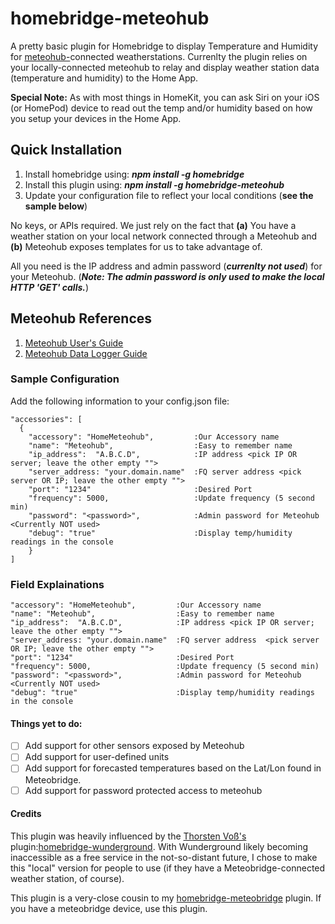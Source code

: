 # homebridge-meteohub
A pretty basic plugin for Homebridge to display Temperature and Humidity for [meteohub-](https://wiki.meteohub.de/Main_Page)connected weatherstations.  Currenlty the plugin relies on your locally-connected meteohub to relay and display weather station data (temperature and humidity) to the Home App.

**Special Note:** As with most things in HomeKit, you can ask Siri on your iOS (or HomePod) device to read out the temp and/or humidity based on how you setup your devices in the Home App.

## Quick Installation

1. Install homebridge using: **_npm install -g homebridge_**
2. Install this plugin using: **_npm install -g homebridge-meteohub_**
3. Update your configuration file to reflect your local conditions (**see the sample below**)

No keys, or APIs required.  We just rely on the fact that **(a)** You have a weather station on your local network connected through a Meteohub and **(b)** Meteohub exposes templates for us to take advantage of.

All you need is the IP address and admin password (**_currenlty not used_**) for your Meteohub. (**_Note: The admin password is only used to make the local HTTP 'GET' calls._**)

## Meteohub References
1. [Meteohub User's Guide](http://www.meteohub.de/files/meteohub-v4.7en.pdf)
2. [Meteohub Data Logger Guide](http://www.meteohub.de/files/HTTP-Data-Logging-Protocol-v1.5.pdf)

### Sample Configuration
Add the following information to your config.json file:
```
"accessories": [
  {
    "accessory": "HomeMeteohub",         :Our Accessory name
    "name": "Meteohub",                  :Easy to remember name
    "ip_address":  "A.B.C.D",            :IP address <pick IP OR server; leave the other empty "">
    "server_address: "your.domain.name"  :FQ server address <pick server OR IP; leave the other empty "">
    "port": "1234"                       :Desired Port
    "frequency": 5000,                   :Update frequency (5 second min)
    "password": "<password>",            :Admin password for Meteohub <Currently NOT used>
    "debug": "true"                      :Display temp/humidity readings in the console
    }
]

```
### Field Explainations
    "accessory": "HomeMeteohub",         :Our Accessory name
    "name": "Meteohub",                  :Easy to remember name
    "ip_address":  "A.B.C.D",            :IP address <pick IP OR server; leave the other empty "">
    "server_address: "your.domain.name"  :FQ server address  <pick server OR IP; leave the other empty "">
    "port": "1234"                       :Desired Port
    "frequency": 5000,                   :Update frequency (5 second min)
    "password": "<password>",            :Admin password for Meteohub <Currently NOT used>
    "debug": "true"                      :Display temp/humidity readings in the console

#### Things yet to do:
- [ ] Add support for other sensors exposed by Meteohub
- [ ] Add support for user-defined units
- [ ] Add support for forecasted temperatures based on the Lat/Lon found in Meteobridge.
- [ ] Add support for password protected access to meteohub

#### Credits
This plugin was heavily influenced by the [Thorsten Voß's](https://github.com/xfjx) plugin:[homebridge-wunderground](https://github.com/xfjx/homebridge-wunderground).  With Wunderground likely becoming inaccessible as a free service in the not-so-distant future, I chose to make this "local" version for people to use (if they have a Meteobridge-connected weather station, of course).

This plugin is a very-close cousin to my [homebridge-meteobridge](https://github.com/MikeManzo/homebridge-meteobridge) plugin.  If you have a meteobridge device, use this plugin.
